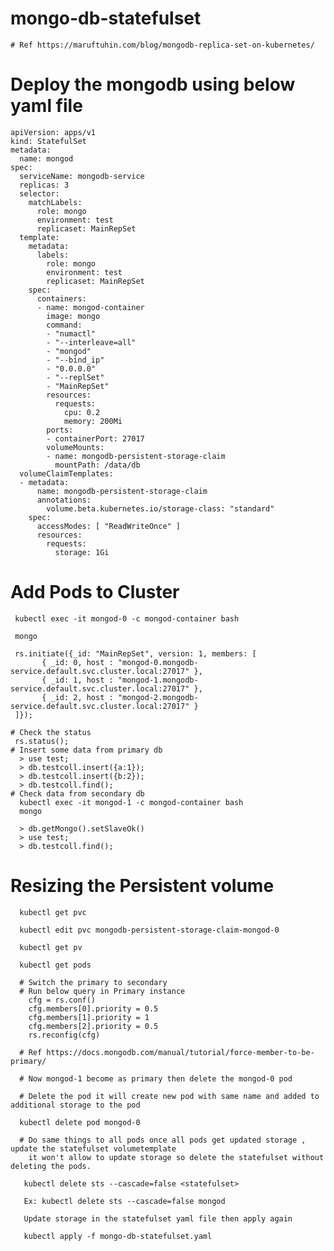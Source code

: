 # mongo-db-statefulset
    # Ref https://maruftuhin.com/blog/mongodb-replica-set-on-kubernetes/


# Deploy the mongodb using below yaml file

    apiVersion: apps/v1
    kind: StatefulSet
    metadata:
      name: mongod
    spec:
      serviceName: mongodb-service
      replicas: 3
      selector:
        matchLabels:
          role: mongo
          environment: test
          replicaset: MainRepSet
      template:
        metadata:
          labels:
            role: mongo
            environment: test
            replicaset: MainRepSet
        spec:
          containers:
          - name: mongod-container
            image: mongo
            command:
            - "numactl"
            - "--interleave=all"
            - "mongod"
            - "--bind_ip"
            - "0.0.0.0"
            - "--replSet"
            - "MainRepSet"
            resources:
              requests:
                cpu: 0.2
                memory: 200Mi
            ports:
            - containerPort: 27017
            volumeMounts:
            - name: mongodb-persistent-storage-claim
              mountPath: /data/db
      volumeClaimTemplates:
      - metadata:
          name: mongodb-persistent-storage-claim
          annotations:
            volume.beta.kubernetes.io/storage-class: "standard"
        spec:
          accessModes: [ "ReadWriteOnce" ]
          resources:
            requests:
              storage: 1Gi


# Add Pods to Cluster

     kubectl exec -it mongod-0 -c mongod-container bash

     mongo

     rs.initiate({_id: "MainRepSet", version: 1, members: [
           { _id: 0, host : "mongod-0.mongodb-service.default.svc.cluster.local:27017" },
           { _id: 1, host : "mongod-1.mongodb-service.default.svc.cluster.local:27017" },
           { _id: 2, host : "mongod-2.mongodb-service.default.svc.cluster.local:27017" }
     ]});
   
    # Check the status
     rs.status();
    # Insert some data from primary db
      > use test;
      > db.testcoll.insert({a:1});
      > db.testcoll.insert({b:2});
      > db.testcoll.find();
    # Check data from secondary db
      kubectl exec -it mongod-1 -c mongod-container bash
      mongo

      > db.getMongo().setSlaveOk()
      > use test;
      > db.testcoll.find();
    
# Resizing the Persistent volume

      kubectl get pvc

      kubectl edit pvc mongodb-persistent-storage-claim-mongod-0
      
      kubectl get pv
      
      kubectl get pods
      
      # Switch the primary to secondary 
      # Run below query in Primary instance
        cfg = rs.conf()
        cfg.members[0].priority = 0.5
        cfg.members[1].priority = 1
        cfg.members[2].priority = 0.5
        rs.reconfig(cfg)
      
      # Ref https://docs.mongodb.com/manual/tutorial/force-member-to-be-primary/
      
      # Now mongod-1 become as primary then delete the mongod-0 pod
      
      # Delete the pod it will create new pod with same name and added to additional storage to the pod
      
      kubectl delete pod mongod-0 
      
      # Do same things to all pods once all pods get updated storage , update the statefulset volumetemplate 
        it won't allow to update storage so delete the statefulset without deleting the pods.
       
       kubectl delete sts --cascade=false <statefulset>
       
       Ex: kubectl delete sts --cascade=false mongod
       
       Update storage in the statefulset yaml file then apply again
       
       kubectl apply -f mongo-db-statefulset.yaml
      
